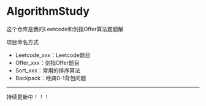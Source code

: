 # AlgorithmStudy
这个仓库是我的Leetcode和剑指Offer算法题题解

项目命名方式
- Leetcode_xxx：Leetcode题目
- Offer_xxx：剑指Offer题目
- Sort_xxx：常用的排序算法
- Backpack：经典0-1背包问题

---

持续更新中！！！